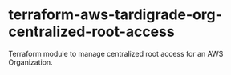 # terraform-aws-tardigrade-org-centralized-root-access

Terraform module to manage centralized root access for an AWS Organization.
